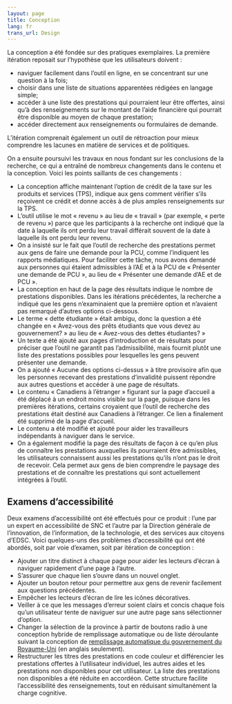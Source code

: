 ```yaml
---
layout: page
title: Conception
lang: fr
trans_url: Design
---
```

La conception a été fondée sur des pratiques exemplaires. La première itération reposait sur l’hypothèse que les utilisateurs doivent :

* naviguer facilement dans l’outil en ligne, en se concentrant sur une question à la fois;
* choisir dans une liste de situations apparentées rédigées en langage simple;
* accéder à une liste des prestations qui pourraient leur être offertes, ainsi qu’à des renseignements sur le montant de l’aide financière qui pourrait être disponible au moyen de chaque prestation;
* accéder directement aux renseignements ou formulaires de demande.

L’itération comprenait également un outil de rétroaction pour mieux comprendre les lacunes en matière de services et de politiques.

On a ensuite poursuivi les travaux en nous fondant sur les conclusions de la recherche, ce qui a entraîné de nombreux changements dans le contenu et la conception. Voici les points saillants de ces changements :

* La conception affiche maintenant l’option de crédit de la taxe sur les produits et services (TPS), indique aux gens comment vérifier s’ils reçoivent ce crédit et donne accès à de plus amples renseignements sur la TPS.
* L’outil utilise le mot « revenu » au lieu de « travail » (par exemple, « perte de revenu ») parce que les participants à la recherche ont indiqué que la date à laquelle ils ont perdu leur travail différait souvent de la date à laquelle ils ont perdu leur revenu.
* On a insisté sur le fait que l’outil de recherche des prestations permet aux gens de faire une demande pour la PCU, comme l’indiquent les rapports médiatiques. Pour faciliter cette tâche, nous avons demandé aux personnes qui étaient admissibles à l’AE et à la PCU de « Présenter une demande de PCU », au lieu de « Présenter une demande d’AE et de PCU ».
* La conception en haut de la page des résultats indique le nombre de prestations disponibles. Dans les itérations précédentes, la recherche a indiqué que les gens n’examinaient que la première option et n’avaient pas remarqué d’autres options ci-dessous.
* Le terme « dette étudiante » était ambigu, donc la question a été changée en « Avez-vous des prêts étudiants que vous devez au gouvernement? » au lieu de « Avez-vous des dettes étudiantes? »
* Un texte a été ajouté aux pages d’introduction et de résultats pour préciser que l’outil ne garantit pas l’admissibilité, mais fournit plutôt une liste des prestations possibles pour lesquelles les gens peuvent présenter une demande.
* On a ajouté « Aucune des options ci-dessus » à titre provisoire afin que les personnes recevant des prestations d’invalidité puissent répondre aux autres questions et accéder à une page de résultats.
* Le contenu « Canadiens à l’étranger » figurant sur la page d’accueil a été déplacé à un endroit moins visible sur la page, puisque dans les premières itérations, certains croyaient que l’outil de recherche des prestations était destiné aux Canadiens à l’étranger. Ce lien a finalement été supprimé de la page d’accueil.
* Le contenu a été modifié et ajouté pour aider les travailleurs indépendants à naviguer dans le service.
* On a également modifié la page des résultats de façon à ce qu’en plus de connaître les prestations auxquelles ils pourraient être admissibles, les utilisateurs connaissent aussi les prestations qu’ils n’ont pas le droit de recevoir. Cela permet aux gens de bien comprendre le paysage des prestations et de connaître les prestations qui sont actuellement intégrées à l’outil.

## Examens d’accessibilité

Deux examens d’accessibilité ont été effectués pour ce produit : l’une par un expert en accessibilité de SNC et l’autre par la Direction générale de l’innovation, de l’information, de la technologie, et des services aux citoyens d’EDSC. Voici quelques-uns des problèmes d’accessibilité qui ont été abordés, soit par voie d’examen, soit par itération de conception :

* Ajouter un titre distinct à chaque page pour aider les lecteurs d’écran à naviguer rapidement d’une page à l’autre.
* S’assurer que chaque lien s’ouvre dans un nouvel onglet.
* Ajouter un bouton retour pour permettre aux gens de revenir facilement aux questions précédentes.
* Empêcher les lecteurs d’écran de lire les icônes décoratives.
* Veiller à ce que les messages d’erreur soient clairs et concis chaque fois qu’un utilisateur tente de naviguer sur une autre page sans sélectionner d’option.
* Changer la sélection de la province à partir de boutons radio à une conception hybride de remplissage automatique ou de liste déroulante suivant la conception de [remplissage automatique du gouvernement du Royaume-Uni](https://github.com/alphagov/accessible-autocomplete) (en anglais seulement).
* Restructurer les titres des prestations en code couleur et différencier les prestations offertes à l’utilisateur individuel, les autres aides et les prestations non disponibles pour cet utilisateur. La liste des prestations non disponibles a été réduite en accordéon. Cette structure facilite l’accessibilité des renseignements, tout en réduisant simultanément la charge cognitive.